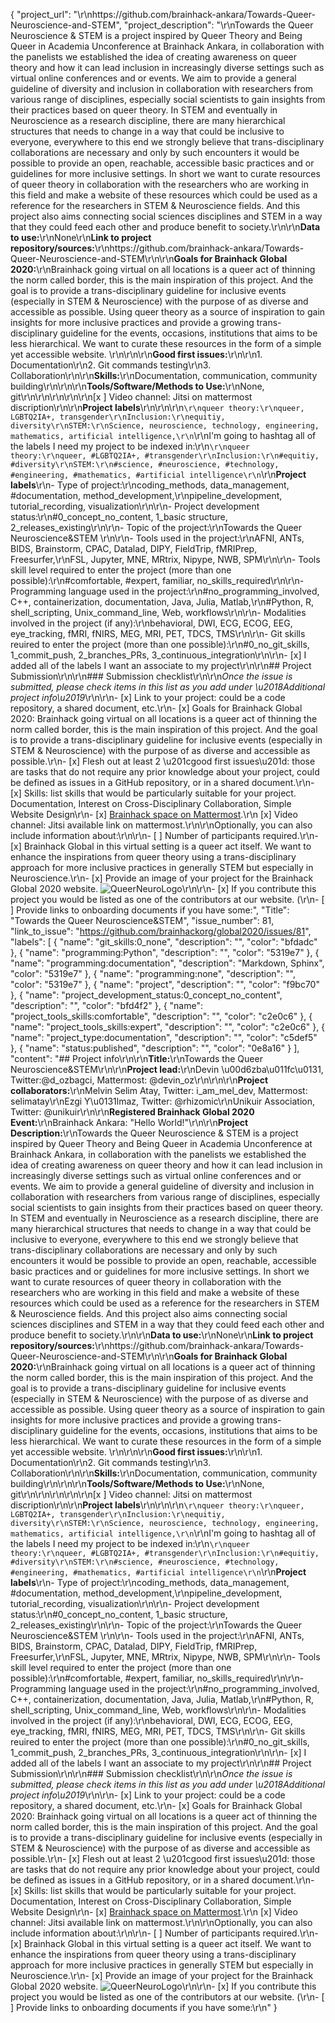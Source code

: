 {
  "project_url": "\r\nhttps://github.com/brainhack-ankara/Towards-Queer-Neuroscience-and-STEM",
  "project_description": "\r\nTowards the Queer Neuroscience & STEM is a project inspired by Queer Theory and Being Queer in Academia Unconference at Brainhack Ankara, in collaboration with the panelists we established the idea of creating awareness on queer theory and how it can lead inclusion in increasingly diverse settings such as virtual online conferences and or events. We aim to provide a general guideline of diversity and inclusion in collaboration with researchers from various range of disciplines, especially social scientists to gain insights from their practices based on queer theory. In STEM and eventually in Neuroscience as a research discipline, there are many hierarchical structures that needs to change in a way that could be inclusive to everyone, everywhere to this end we strongly believe that  trans-disciplinary collaborations  are necessary and only by such encounters it would be possible to  provide an open, reachable, accessible basic practices and or guidelines for more inclusive settings. In short we want to curate resources of queer theory in collaboration with the researchers who are working in this field and make a website of these resources which could be used as a reference for the researchers in STEM & Neuroscience fields. And this project also aims connecting social sciences disciplines and STEM in a way that they could feed each other and produce benefit to society.\r\n\r\n**Data to use:**\r\nNone\r\n**Link to project repository/sources:**\r\nhttps://github.com/brainhack-ankara/Towards-Queer-Neuroscience-and-STEM\r\n\r\n**Goals for Brainhack Global 2020:**\r\nBrainhack going virtual on all locations is a queer act of thinning the norm called border, this is the main inspiration of this project. And the goal is to provide a trans-disciplinary guideline for inclusive events (especially in STEM & Neuroscience) with the purpose of as diverse and accessible as possible. Using queer theory  as a source of inspiration to gain insights for more inclusive practices and provide a growing trans-disciplinary guideline for the events, occasions, institutions that aims to be less hierarchical. We want to curate these resources in the form of a simple yet accessible website. \r\n\r\n\r\n**Good first issues:**\r\n\r\n1. Documentation\r\n2. Git commands testing\r\n3. Collaboration\r\n\r\n**Skills:**\r\nDocumentation, communication, community building\r\n\r\n\r\n**Tools/Software/Methods to Use:**\r\nNone, git\r\n\r\n<!--**Communication channels:**\r\n[Towards the Queer Neuroscience & Stem](https://mattermost.brainhack.org/brainhack/channels/towards-the-queer-neurosciencestem)-->\r\n\r\n\r\n[x ] Video channel: Jitsi on mattermost discription\r\n\r\n**Project labels**\r\n\r\n\r\n```\r\nqueer theory:\r\nqueer, LGBTQ2IA+, transgender\r\nInclusion:\r\nequitiy, diversity\r\nSTEM:\r\nScience, neuroscience, technology, engineering, mathematics, artificial intelligence,\r\n```\r\nI'm going to hashtag all of the labels I need my project to be indexed in:\r\n```\r\nqueer theory:\r\nqueer, #LGBTQ2IA+, #transgender\r\nInclusion:\r\n#equitiy, #diversity\r\nSTEM:\r\n#science, #neuroscience, #technology, #engineering, #mathematics, #artificial intelligence\r\n```\r\n**Project labels**\r\n- Type of project:\r\ncoding_methods, data_management, #documentation, method_development,\r\npipeline_development, tutorial_recording, visualization\r\n\r\n- Project development status:\r\n#0_concept_no_content, 1_basic structure, 2_releases_existing\r\n\r\n- Topic of the project:\r\nTowards the Queer Neuroscience&STEM \r\n\r\n- Tools used in the project:\r\nAFNI, ANTs, BIDS, Brainstorm, CPAC, Datalad, DIPY, FieldTrip, fMRIPrep, Freesurfer,\r\nFSL, Jupyter, MNE, MRtrix, Nipype, NWB, SPM\r\n\r\n- Tools skill level required to enter the project (more than one possible):\r\n#comfortable, #expert, familiar, no_skills_required\r\n\r\n- Programming language used in the project:\r\n#no_programming_involved, C++, containerization, documentation, Java, Julia, Matlab,\r\n#Python, R, shell_scripting, Unix_command_line, Web, workflows\r\n\r\n- Modalities involved in the project (if any):\r\nbehavioral, DWI, ECG, ECOG, EEG, eye_tracking, fMRI, fNIRS, MEG, MRI, PET, TDCS, TMS\r\n\r\n- Git skills reuired to enter the project (more than one possible):\r\n#0_no_git_skills, 1_commit_push, 2_branches_PRs, 3_continuous_integration\r\n\r\n- [x] I added all of the labels I want an associate to my project\r\n\r\n## Project Submission\r\n\r\n### Submission checklist\r\n\r\n*Once the issue is submitted, please check items in this list as you add under \u2018Additional project info\u2019*\r\n\r\n- [x] Link to your project: could be a code repository, a shared document, etc.\r\n- [x] Goals for Brainhack Global 2020: Brainhack going virtual on all locations is a queer act of thinning the norm called border, this is the main inspiration of this project. And the goal is to provide a trans-disciplinary guideline for inclusive events (especially in STEM & Neuroscience) with the purpose of as diverse and accessible as possible.\r\n- [x] Flesh out at least 2 \u201cgood first issues\u201d: those are tasks that do not require any prior knowledge about your project, could be defined as issues in a GitHub repository, or in a shared document.\r\n- [x] Skills: list skills that would be particularly suitable for your project. Documentation, Interest on Cross-Disciplinary Collaboration, Simple Website Design\r\n- [x]  [Brainhack space on Mattermost](https://mattermost.brainhack.org/brainhack/channels/towards-the-queer-neurosciencestem).\r\n [x] Video channel:  Jitsi available link on mattermost.\r\n\r\nOptionally, you can also include information about:\r\n\r\n- [ ] Number of participants required.\r\n- [x] Brainhack Global in this virtual setting is a queer act itself. We want to enhance the inspirations from queer theory using a trans-disciplinary approach for more inclusive practices in generally STEM but especially in Neuroscience.\r\n- [x] Provide an image of your project for the Brainhack Global 2020 website. ![QueerNeuroLogo](https://raw.githubusercontent.com/brainhack-ankara/Towards-Queer-Neuroscience-and-STEM/main/QueerNeuro.png)\r\n\r\n- [x] If you contribute this project you would be listed as one of the contributors at our website. (\r\n- [ ] Provide links to onboarding documents if you have some:",
  "Title": "Towards the Queer Neuroscience&STEM",
  "issue_number": 81,
  "link_to_issue": "https://github.com/brainhackorg/global2020/issues/81",
  "labels": [
    {
      "name": "git_skills:0_none",
      "description": "",
      "color": "bfdadc"
    },
    {
      "name": "programming:Python",
      "description": "",
      "color": "5319e7"
    },
    {
      "name": "programming:documentation",
      "description": "Markdown, Sphinx",
      "color": "5319e7"
    },
    {
      "name": "programming:none",
      "description": "",
      "color": "5319e7"
    },
    {
      "name": "project",
      "description": "",
      "color": "f9bc70"
    },
    {
      "name": "project_development_status:0_concept_no_content",
      "description": "",
      "color": "bfd4f2"
    },
    {
      "name": "project_tools_skills:comfortable",
      "description": "",
      "color": "c2e0c6"
    },
    {
      "name": "project_tools_skills:expert",
      "description": "",
      "color": "c2e0c6"
    },
    {
      "name": "project_type:documentation",
      "description": "",
      "color": "c5def5"
    },
    {
      "name": "status:published",
      "description": "",
      "color": "0e8a16"
    }
  ],
  "content": "## Project info\r\n\r\n**Title:**\r\nTowards the Queer Neuroscience&STEM\r\n\r\n**Project lead:**\r\nDevin \u00d6zba\u011fc\u0131,  Twitter:@d_ozbagci, Mattermost: @devin_oz\r\n<!-- Add full name (and Twitter and Mattermost handle if possible) of the contact person. -->\r\n\r\n**Project collaborators:**\r\nMelvin Selim Atay, Twitter: i_am_mel_dev, Mattermost: selimatay\r\nEzgi Y\u0131lmaz, Twitter: @rhizomic\r\nUnikuir Association, Twitter: @unikuir\r\n\r\n**Registered Brainhack Global 2020 Event:**\r\nBrainhack Ankara: \"Hello World!\"\r\n\r\n**Project Description:**\r\nTowards the Queer Neuroscience & STEM is a project inspired by Queer Theory and Being Queer in Academia Unconference at Brainhack Ankara, in collaboration with the panelists we established the idea of creating awareness on queer theory and how it can lead inclusion in increasingly diverse settings such as virtual online conferences and or events. We aim to provide a general guideline of diversity and inclusion in collaboration with researchers from various range of disciplines, especially social scientists to gain insights from their practices based on queer theory. In STEM and eventually in Neuroscience as a research discipline, there are many hierarchical structures that needs to change in a way that could be inclusive to everyone, everywhere to this end we strongly believe that  trans-disciplinary collaborations  are necessary and only by such encounters it would be possible to  provide an open, reachable, accessible basic practices and or guidelines for more inclusive settings. In short we want to curate resources of queer theory in collaboration with the researchers who are working in this field and make a website of these resources which could be used as a reference for the researchers in STEM & Neuroscience fields. And this project also aims connecting social sciences disciplines and STEM in a way that they could feed each other and produce benefit to society.\r\n\r\n**Data to use:**\r\nNone\r\n**Link to project repository/sources:**\r\nhttps://github.com/brainhack-ankara/Towards-Queer-Neuroscience-and-STEM\r\n\r\n**Goals for Brainhack Global 2020:**\r\nBrainhack going virtual on all locations is a queer act of thinning the norm called border, this is the main inspiration of this project. And the goal is to provide a trans-disciplinary guideline for inclusive events (especially in STEM & Neuroscience) with the purpose of as diverse and accessible as possible. Using queer theory  as a source of inspiration to gain insights for more inclusive practices and provide a growing trans-disciplinary guideline for the events, occasions, institutions that aims to be less hierarchical. We want to curate these resources in the form of a simple yet accessible website. \r\n\r\n\r\n**Good first issues:**\r\n\r\n1. Documentation\r\n2. Git commands testing\r\n3. Collaboration\r\n\r\n**Skills:**\r\nDocumentation, communication, community building\r\n\r\n\r\n**Tools/Software/Methods to Use:**\r\nNone, git\r\n\r\n<!--**Communication channels:**\r\n[Towards the Queer Neuroscience & Stem](https://mattermost.brainhack.org/brainhack/channels/towards-the-queer-neurosciencestem)-->\r\n\r\n\r\n[x ] Video channel: Jitsi on mattermost discription\r\n\r\n**Project labels**\r\n\r\n\r\n```\r\nqueer theory:\r\nqueer, LGBTQ2IA+, transgender\r\nInclusion:\r\nequitiy, diversity\r\nSTEM:\r\nScience, neuroscience, technology, engineering, mathematics, artificial intelligence,\r\n```\r\nI'm going to hashtag all of the labels I need my project to be indexed in:\r\n```\r\nqueer theory:\r\nqueer, #LGBTQ2IA+, #transgender\r\nInclusion:\r\n#equitiy, #diversity\r\nSTEM:\r\n#science, #neuroscience, #technology, #engineering, #mathematics, #artificial intelligence\r\n```\r\n**Project labels**\r\n- Type of project:\r\ncoding_methods, data_management, #documentation, method_development,\r\npipeline_development, tutorial_recording, visualization\r\n\r\n- Project development status:\r\n#0_concept_no_content, 1_basic structure, 2_releases_existing\r\n\r\n- Topic of the project:\r\nTowards the Queer Neuroscience&STEM \r\n\r\n- Tools used in the project:\r\nAFNI, ANTs, BIDS, Brainstorm, CPAC, Datalad, DIPY, FieldTrip, fMRIPrep, Freesurfer,\r\nFSL, Jupyter, MNE, MRtrix, Nipype, NWB, SPM\r\n\r\n- Tools skill level required to enter the project (more than one possible):\r\n#comfortable, #expert, familiar, no_skills_required\r\n\r\n- Programming language used in the project:\r\n#no_programming_involved, C++, containerization, documentation, Java, Julia, Matlab,\r\n#Python, R, shell_scripting, Unix_command_line, Web, workflows\r\n\r\n- Modalities involved in the project (if any):\r\nbehavioral, DWI, ECG, ECOG, EEG, eye_tracking, fMRI, fNIRS, MEG, MRI, PET, TDCS, TMS\r\n\r\n- Git skills reuired to enter the project (more than one possible):\r\n#0_no_git_skills, 1_commit_push, 2_branches_PRs, 3_continuous_integration\r\n\r\n- [x] I added all of the labels I want an associate to my project\r\n\r\n## Project Submission\r\n\r\n### Submission checklist\r\n\r\n*Once the issue is submitted, please check items in this list as you add under \u2018Additional project info\u2019*\r\n\r\n- [x] Link to your project: could be a code repository, a shared document, etc.\r\n- [x] Goals for Brainhack Global 2020: Brainhack going virtual on all locations is a queer act of thinning the norm called border, this is the main inspiration of this project. And the goal is to provide a trans-disciplinary guideline for inclusive events (especially in STEM & Neuroscience) with the purpose of as diverse and accessible as possible.\r\n- [x] Flesh out at least 2 \u201cgood first issues\u201d: those are tasks that do not require any prior knowledge about your project, could be defined as issues in a GitHub repository, or in a shared document.\r\n- [x] Skills: list skills that would be particularly suitable for your project. Documentation, Interest on Cross-Disciplinary Collaboration, Simple Website Design\r\n- [x]  [Brainhack space on Mattermost](https://mattermost.brainhack.org/brainhack/channels/towards-the-queer-neurosciencestem).\r\n [x] Video channel:  Jitsi available link on mattermost.\r\n\r\nOptionally, you can also include information about:\r\n\r\n- [ ] Number of participants required.\r\n- [x] Brainhack Global in this virtual setting is a queer act itself. We want to enhance the inspirations from queer theory using a trans-disciplinary approach for more inclusive practices in generally STEM but especially in Neuroscience.\r\n- [x] Provide an image of your project for the Brainhack Global 2020 website. ![QueerNeuroLogo](https://raw.githubusercontent.com/brainhack-ankara/Towards-Queer-Neuroscience-and-STEM/main/QueerNeuro.png)\r\n\r\n- [x] If you contribute this project you would be listed as one of the contributors at our website. (\r\n- [ ] Provide links to onboarding documents if you have some:\r\n"
}